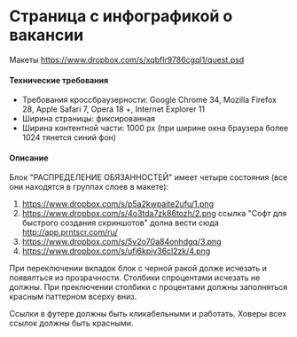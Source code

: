 Страница с инфографикой о вакансии
=======================

Макеты https://www.dropbox.com/s/xqbflr9786cgql1/quest.psd

#### Технические требования
- Требования кроссбраузерности: Google Chrome 34, Mozilla Firefox 28, Apple Safari 7, Opera 18 +, Internet Explorer 11
- Ширина страницы: фиксированная
- Ширина контентной части: 1000 px (при ширине окна браузера более 1024 тянется синий фон)
 

#### Описание

Блок "РАСПРЕДЕЛЕНИЕ ОБЯЗАННОСТЕЙ" имеет четыре состояния (все они находятся в группах слоев в макете):
1. https://www.dropbox.com/s/p5a2kwpaite2ufu/1.png
2. https://www.dropbox.com/s/4o3tda7zk86tozh/2.png ссылка "Софт для быстрого создания скриншотов" долна вести сюда http://app.prntscr.com/ru/
3. https://www.dropbox.com/s/5v2o70a84onhdgq/3.png 
4. https://www.dropbox.com/s/ufi6kpiy36cl2zk/4.png

При переключении вкладок блок с черной ракой долже исчезать и появялться из прозрачности. Столбики спроцентами исчезать не должны. При преключении столбики с процентами должны заполняться красным паттерном всерху вниз.

Ссылки в футере должны быть кликабельными и работать. Ховеры всех ссылок должны быть красными.

